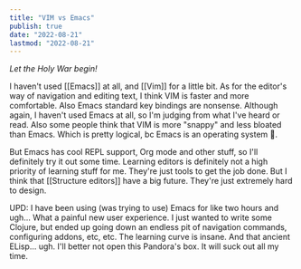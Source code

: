 ```yaml
---
title: "VIM vs Emacs"
publish: true
date: "2022-08-21"
lastmod: "2022-08-21"
---
```


*Let the Holy War begin!*

I haven't used [[Emacs]] at all, and [[Vim]] for a little bit. As for the editor's way of navigation and editing text, I think VIM is faster and more comfortable. Also Emacs standard key bindings are nonsense. Although again, I haven't used Emacs at all, so I'm judging from what I've heard or read. Also some people think that VIM is more "snappy" and less bloated than Emacs. Which is pretty logical, bc Emacs is an operating system 🙂.

But Emacs has cool REPL support, Org mode and other stuff, so I'll definitely try it out some time. Learning editors is definitely not a high priority of learning stuff for me. They're just tools to get the job done. But I think that [[Structure editors]] have a big future. They're just extremely hard to design.

UPD: I have been using (was trying to use) Emacs for like two hours and ugh... What a painful new user experience. I just wanted to write some Clojure, but ended up going down an endless pit of navigation commands, configuring addons, etc, etc. The learning curve is insane. And that ancient ELisp... ugh. I'll better not open this Pandora's box. It will suck out all my time.